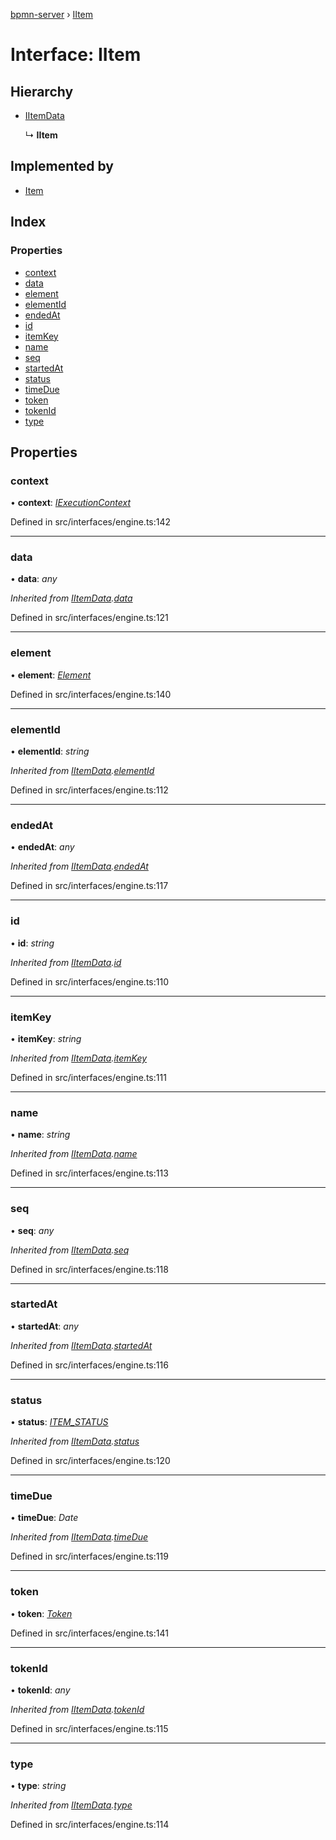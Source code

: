 [bpmn-server](../README.md) › [IItem](iitem.md)

# Interface: IItem

## Hierarchy

* [IItemData](iitemdata.md)

  ↳ **IItem**

## Implemented by

* [Item](../classes/item.md)

## Index

### Properties

* [context](iitem.md#context)
* [data](iitem.md#data)
* [element](iitem.md#element)
* [elementId](iitem.md#elementid)
* [endedAt](iitem.md#endedat)
* [id](iitem.md#id)
* [itemKey](iitem.md#itemkey)
* [name](iitem.md#name)
* [seq](iitem.md#seq)
* [startedAt](iitem.md#startedat)
* [status](iitem.md#status)
* [timeDue](iitem.md#timedue)
* [token](iitem.md#token)
* [tokenId](iitem.md#tokenid)
* [type](iitem.md#type)

## Properties

###  context

• **context**: *[IExecutionContext](iexecutioncontext.md)*

Defined in src/interfaces/engine.ts:142

___

###  data

• **data**: *any*

*Inherited from [IItemData](iitemdata.md).[data](iitemdata.md#data)*

Defined in src/interfaces/engine.ts:121

___

###  element

• **element**: *[Element](../classes/element.md)*

Defined in src/interfaces/engine.ts:140

___

###  elementId

• **elementId**: *string*

*Inherited from [IItemData](iitemdata.md).[elementId](iitemdata.md#elementid)*

Defined in src/interfaces/engine.ts:112

___

###  endedAt

• **endedAt**: *any*

*Inherited from [IItemData](iitemdata.md).[endedAt](iitemdata.md#endedat)*

Defined in src/interfaces/engine.ts:117

___

###  id

• **id**: *string*

*Inherited from [IItemData](iitemdata.md).[id](iitemdata.md#id)*

Defined in src/interfaces/engine.ts:110

___

###  itemKey

• **itemKey**: *string*

*Inherited from [IItemData](iitemdata.md).[itemKey](iitemdata.md#itemkey)*

Defined in src/interfaces/engine.ts:111

___

###  name

• **name**: *string*

*Inherited from [IItemData](iitemdata.md).[name](iitemdata.md#name)*

Defined in src/interfaces/engine.ts:113

___

###  seq

• **seq**: *any*

*Inherited from [IItemData](iitemdata.md).[seq](iitemdata.md#seq)*

Defined in src/interfaces/engine.ts:118

___

###  startedAt

• **startedAt**: *any*

*Inherited from [IItemData](iitemdata.md).[startedAt](iitemdata.md#startedat)*

Defined in src/interfaces/engine.ts:116

___

###  status

• **status**: *[ITEM_STATUS](../enums/item_status.md)*

*Inherited from [IItemData](iitemdata.md).[status](iitemdata.md#status)*

Defined in src/interfaces/engine.ts:120

___

###  timeDue

• **timeDue**: *Date*

*Inherited from [IItemData](iitemdata.md).[timeDue](iitemdata.md#timedue)*

Defined in src/interfaces/engine.ts:119

___

###  token

• **token**: *[Token](../classes/token.md)*

Defined in src/interfaces/engine.ts:141

___

###  tokenId

• **tokenId**: *any*

*Inherited from [IItemData](iitemdata.md).[tokenId](iitemdata.md#tokenid)*

Defined in src/interfaces/engine.ts:115

___

###  type

• **type**: *string*

*Inherited from [IItemData](iitemdata.md).[type](iitemdata.md#type)*

Defined in src/interfaces/engine.ts:114
